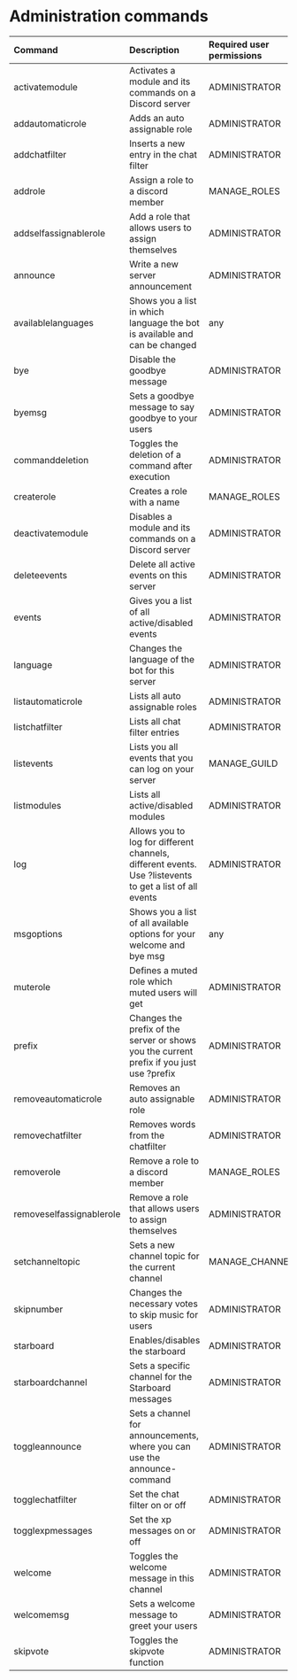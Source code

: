# Administration commands

| Command | Description | Required user permissions |
| :--- | :--- | :--- |
|activatemodule           | Activates a module and its commands on a Discord server | ADMINISTRATOR|
|addautomaticrole         | Adds an auto assignable role | ADMINISTRATOR|
|addchatfilter            | Inserts a new entry in the chat filter | ADMINISTRATOR|
|addrole                  | Assign a role to a discord member | MANAGE_ROLES|
|addselfassignablerole    | Add a role that allows users to assign themselves | ADMINISTRATOR|
|announce                 | Write a new server announcement | ADMINISTRATOR|
|availablelanguages       | Shows you a list in which language the bot is available and can be changed | any|
|bye                      | Disable the goodbye message | ADMINISTRATOR|
|byemsg                   | Sets a goodbye message to say goodbye to your users | ADMINISTRATOR|
|commanddeletion          | Toggles the deletion of a command after execution | ADMINISTRATOR|
|createrole               | Creates a role with a name | MANAGE_ROLES|
|deactivatemodule         | Disables a module and its commands on a Discord server | ADMINISTRATOR|
|deleteevents             | Delete all active events on this server | ADMINISTRATOR|
|events                   | Gives you a list of all active/disabled events | ADMINISTRATOR|
|language                 | Changes the language of the bot for this server | ADMINISTRATOR|
|listautomaticrole        | Lists all auto assignable roles | ADMINISTRATOR|
|listchatfilter           | Lists all chat filter entries | ADMINISTRATOR|
|listevents               | Lists you all events that you can log on your server | MANAGE_GUILD|
|listmodules              | Lists all active/disabled modules | ADMINISTRATOR|
|log                      | Allows you to log for different channels, different events. Use ?listevents to get a list of all events | ADMINISTRATOR|
|msgoptions               | Shows you a list of all available options for your welcome and bye msg | any|
|muterole                 | Defines a muted role which muted users will get | ADMINISTRATOR|
|prefix                   | Changes the prefix of the server or shows you the current prefix if you just use ?prefix | ADMINISTRATOR|
|removeautomaticrole      | Removes an auto assignable role | ADMINISTRATOR|
|removechatfilter         | Removes words from the chatfilter | ADMINISTRATOR|
|removerole               | Remove a role to a discord member | MANAGE_ROLES|
|removeselfassignablerole | Remove a role that allows users to assign themselves | ADMINISTRATOR|
|setchanneltopic          | Sets a new channel topic for the current channel | MANAGE_CHANNELS|
|skipnumber               | Changes the necessary votes to skip music for users | ADMINISTRATOR|
|starboard                | Enables/disables the starboard | ADMINISTRATOR|
|starboardchannel         | Sets a specific channel for the Starboard messages | ADMINISTRATOR|
|toggleannounce           | Sets a channel for announcements, where you can use the announce-command | ADMINISTRATOR|
|togglechatfilter         | Set the chat filter on or off | ADMINISTRATOR|
|togglexpmessages         | Set the xp messages on or off | ADMINISTRATOR|
|welcome                  | Toggles the welcome message in this channel | ADMINISTRATOR|
|welcomemsg               | Sets a welcome message to greet your users | ADMINISTRATOR|
|skipvote                 | Toggles the skipvote function | ADMINISTRATOR